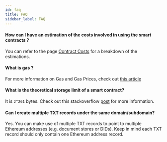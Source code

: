 ```yaml
---
id: faq
title: FAQ
sidebar_label: FAQ
---
```


#### How can I have an estimation of the costs involved in using the smart contracts ?

You can refer to the page [Contract Costs](/docs/docs-section/appendix/contract-costs) for a breakdown of the estimations.

#### What is gas ?

For more information on Gas and Gas Prices, check out [this article](https://ethereum.stackexchange.com/questions/3/what-is-meant-by-the-term-gas)

#### What is the theoretical storage limit of a smart contract?

It is `2^261` bytes. Check out this stackoverflow [post](https://ethereum.stackexchange.com/questions/1038/is-there-a-theoretical-limit-for-amount-of-data-that-a-contract-can-store/1040#1040) for more information.

#### Can I create multiple TXT records under the same domain/subdomain?

Yes. You can make use of multiple TXT records to point to multiple Ethereum addresses (e.g. document stores or DIDs). Keep in mind each TXT record should only contain one Ethereum address record.
